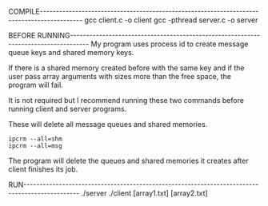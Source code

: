COMPILE-------------------------------------------------------------------------------------------
	gcc client.c -o client
	gcc -pthread server.c -o server
	
	
BEFORE RUNNING------------------------------------------------------------------------------------
My program uses process id to create message queue keys and shared memory keys.

If there is a shared memory created before with the same key and if the user pass array arguments with sizes more than the free space, the program will fail.

It is not required but I recommend running these two commands before running client and server programs.

These will delete all message queues and shared memories.

	ipcrm --all=shm
	ipcrm --all=msg
	
The program will delete the queues and shared memories it creates after client finishes its job.
	

RUN-----------------------------------------------------------------------------------------------
	./server
	./client [array1.txt] [array2.txt]
